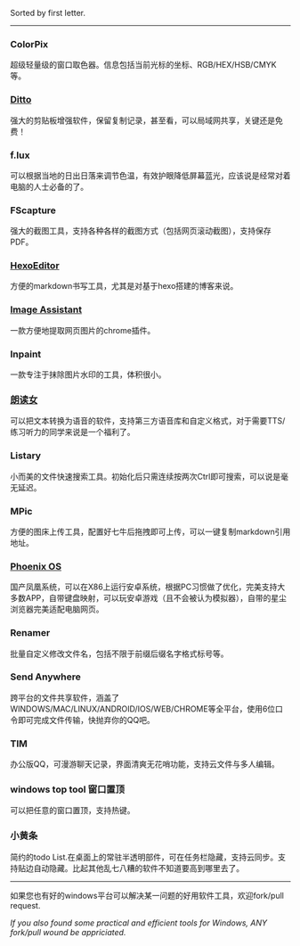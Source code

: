 Sorted by first letter.

---
### ColorPix
超级轻量级的窗口取色器。信息包括当前光标的坐标、RGB/HEX/HSB/CMYK等。
### [Ditto](http://ditto-cp.sourceforge.net/)
强大的剪贴板增强软件，保留复制记录，甚至看，可以局域网共享，关键还是免费！
### f.lux
可以根据当地的日出日落来调节色温，有效护眼降低屏幕蓝光，应该说是经常对着电脑的人士必备的了。
### FScapture
强大的截图工具，支持各种各样的截图方式（包括网页滚动截图），支持保存PDF。
### [HexoEditor](https://github.com/zhuzhuyule/HexoEditor)
方便的markdown书写工具，尤其是对基于hexo搭建的博客来说。
### [Image Assistant](https://chrome.google.com/webstore/detail/dbjbempljhcmhlfpfacalomonjpalpko)
一款方便地提取网页图片的chrome插件。
### Inpaint
一款专注于抹除图片水印的工具，体积很小。
### [朗读女](http://www.443w.com/)
可以把文本转换为语音的软件，支持第三方语音库和自定义格式，对于需要TTS/练习听力的同学来说是一个福利了。
### Listary
小而美的文件快速搜索工具。初始化后只需连续按两次Ctrl即可搜索，可以说是毫无延迟。
### MPic
方便的图床上传工具，配置好七牛后拖拽即可上传，可以一键复制markdown引用地址。
### [Phoenix OS](http://www.phoenixos.com/phoenixos)
国产凤凰系统，可以在X86上运行安卓系统，根据PC习惯做了优化，完美支持大多数APP，自带键盘映射，可以玩安卓游戏（且不会被认为模拟器），自带的星尘浏览器完美适配电脑网页。
### Renamer
批量自定义修改文件名，包括不限于前缀后缀名字格式标号等。
### Send Anywhere
跨平台的文件共享软件，涵盖了WINDOWS/MAC/LINUX/ANDROID/IOS/WEB/CHROME等全平台，使用6位口令即可完成文件传输，快抛弃你的QQ吧。
### TIM
办公版QQ，可漫游聊天记录，界面清爽无花哨功能，支持云文件与多人编辑。
### windows top tool 窗口置顶 
可以把任意的窗口置顶，支持热键。
### 小黄条
简约的todo List.在桌面上的常驻半透明部件，可在任务栏隐藏，支持云同步。支持贴边自动隐藏。比起其他乱七八糟的软件不知道要高到哪里去了。





---

如果您也有好的windows平台可以解决某一问题的好用软件工具，欢迎fork/pull request.

*If you also found some practical and efficient tools for Windows, ANY fork/pull wound be appriciated.*